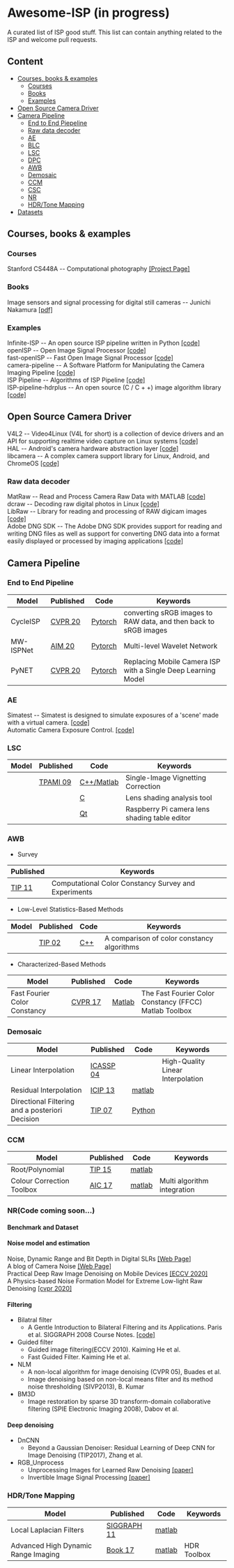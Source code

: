 # Awesome-ISP (in progress)
A curated list of ISP good stuff. This list can contain anything related to the ISP and welcome pull requests.

## Content
- [Courses, books & examples](#tutorials--books---examples)
  * [Courses](#Courses)
  * [Books](#books) 
  * [Examples](#examples)
- [Open Source Camera Driver](#open-source-camera-driver)
- [Camera Pipeline](#camera-pipeline)
  * [End to End Piepeline](#end-to-end-pipeline)
  * [Raw data decoder](#raw-data-decoder)
  * [AE](#ae)
  * [BLC](#blc)
  * [LSC](#lsc)
  * [DPC](#dpc)
  * [AWB](#awb)
  * [Demosaic](#demosaic)
  * [CCM](#ccm)
  * [CSC](#csc)
  * [NR](#nr)
  * [HDR/Tone Mapping](#hdr-tone-mapping)
- [Datasets](#datasets)


## Courses, books & examples
### Courses
Stanford CS448A -- Computational photography [[Project Page]](http://graphics.stanford.edu/courses/cs448a-10/)  
### Books
Image sensors and signal processing for digital still cameras -- Junichi Nakamura [[pdf]](https://last.hit.bme.hu/download/firtha/video/Sensors/Junichi%20Nakamura%20Image%20sensors%20and%20signal%20processing%20for%20digital%20still%20cameras%20%202006.pdf)  
### Examples
Infinite-ISP -- An open source ISP pipeline written in Python  [[code]](https://github.com/10x-Engineers/Infinite-ISP)  
openISP -- Open Image Signal Processor [[code]](https://github.com/cruxopen/openISP)  
fast-openISP -- Fast Open Image Signal Processor [[code]](https://github.com/QiuJueqin/fast-openISP)  
camera-pipeline -- A Software Platform for Manipulating the Camera Imaging Pipeline [[code]](https://karaimer.github.io/camera-pipeline/)  
ISP Pipeline -- Algorithms of ISP Pipeline [[code]](https://gitee.com/wtzhu13/ISPAlgorithmStudy)  
ISP-pipeline-hdrplus -- An open source (C / C + +) image algorithm library [[code]](https://github.com/jhfmat/ISP-pipeline-hdrplus)

## Open Source Camera Driver
V4L2 -- Video4Linux (V4L for short) is a collection of device drivers and an API for supporting realtime video capture on Linux systems [[code]](https://www.kernel.org/doc/html/v4.9/media/uapi/v4l/v4l2.html)  
HAL -- Android's camera hardware abstraction layer [[code]](https://source.android.com/devices/camera)  
libcamera -- A complex camera support library for Linux, Android, and ChromeOS [[code]](https://github.com/kbingham/libcamera)  
### Raw data decoder
MatRaw -- Read and Process Camera Raw Data with MATLAB [[code]](https://github.com/QiuJueqin/MatRaw)   
dcraw -- Decoding raw digital photos in Linux [[code]](https://github.com/ncruces/dcraw)  
LibRaw -- Library for reading and processing of RAW digicam images [[code]](https://github.com/LibRaw/LibRaw)  
Adobe DNG SDK -- The Adobe DNG SDK provides support for reading and writing DNG files as well as support for converting DNG data into a format easily displayed or processed by imaging applications [[code]](https://helpx.adobe.com/security/products/dng-sdk.html#Version15)
## Camera Pipeline
### End to End Pipeline
| Model                  | Published                                                    | Code                                                         | Keywords                                                     |
| ---------------------- | ------------------------------------------------------------ | ------------------------------------------------------------ | ------------------------------------------------------------ |
| CycleISP               | [CVPR 20](https://arxiv.org/pdf/2003.07761.pdf)            | [Pytorch](https://github.com/swz30/CycleISP)              | converting sRGB images to RAW data, and then back to sRGB images      | 
| MW-ISPNet              | [AIM 20](https://www.researchgate.net/publication/348895624_AIM_2020_Challenge_on_Learned_Image_Signal_Processing_Pipeline)            | [Pytorch](https://github.com/cszhilu1998/MW-ISPNet)              | Multi-level Wavelet Network |
| PyNET               | [CVPR 20](https://arxiv.org/pdf/1910.06663.pdf)            | [Pytorch](https://github.com/aiff22/PyNET-PyTorch)              | Replacing Mobile Camera ISP with a Single Deep Learning Model      | 
### AE
Simatest -- Simatest is designed to simulate exposures of a 'scene' made with a virtual camera. [[code]](https://github.com/imatest/simatest)  
Automatic Camera Exposure Control. [[code]](https://github.com/alexzzhu/auto_exposure_control)
### LSC
| Model                  | Published                                                    | Code                                                         | Keywords                                                     |
| ---------------------- | ------------------------------------------------------------ | ------------------------------------------------------------ | ------------------------------------------------------------ |
|               | [TPAMI 09](https://www.eecis.udel.edu/~jye/lab_research/09/JiUp.pdf)            | [C++/Matlab](https://github.com/GUOYI1/Vignetting_corrector)              | Single-Image Vignetting Correction      | 
|               |             | [C](https://github.com/6by9/lens_shading)              | Lens shading analysis tool      | 
|               |             | [Qt](https://github.com/dridri/lens_shading_editor)              | Raspberry Pi camera lens shading table editor      |  
### AWB
- Survey

| Published                                                    |  Keywords                                                     |
| ------------------------------------------------------------ | ------------------------------------------------------------ |
| [TIP 11](https://staff.fnwi.uva.nl/th.gevers/pub/GeversTIP11.pdf)            | Computational Color Constancy Survey and Experiments |
- Low-Level Statistics-Based Methods

| Model                  | Published                                                    | Code                                                         | Keywords                                                     |
| ---------------------- | ------------------------------------------------------------ | ------------------------------------------------------------ | ------------------------------------------------------------ |
| | [TIP 02](https://ieeexplore.ieee.org/document/1036047) | [C++](http://kobus.ca/research/programs/colour_constancy/)              | A comparison of color constancy algorithms      |  

- Characterized-Based Methods

| Model                  | Published                                                    | Code                                                         | Keywords                                                     |
| ---------------------- | ------------------------------------------------------------ | ------------------------------------------------------------ | ------------------------------------------------------------ |
|Fast Fourier Color Constancy | [CVPR 17](https://arxiv.org/abs/1611.07596) | [Matlab](https://github.com/google/ffcc)              | The Fast Fourier Color Constancy (FFCC) Matlab Toolbox  | 

### Demosaic
| Model                  | Published                                                    | Code                                                         | Keywords                                                     |
| ---------------------- | ------------------------------------------------------------ | ------------------------------------------------------------ | ------------------------------------------------------------ |
| Linear Interpolation | [ICASSP 04](https://www.microsoft.com/en-us/research/wp-content/uploads/2016/02/Demosaicing_ICASSP04.pdf) |              | High-Quality Linear Interpolation      | 
| Residual Interpolation              | [ICIP 13](http://www.ok.sc.e.titech.ac.jp/res/DM/RI.html)            |  [matlab](http://www.ok.sc.e.titech.ac.jp/res/DM/RI.html)             |  | 
| Directional Filtering and a posteriori Decision              | [TIP 07](http://elynxsdk.free.fr/ext-docs/Demosaicing/todo/Menon_Andriani_IEEE_T_IP_2007.pdf)            |  [Python](https://github.com/colour-science/colour-demosaicing)             |  | 
### CCM
| Model                  | Published                                                    | Code                                                         | Keywords                                                     |
| ---------------------- | ------------------------------------------------------------ | ------------------------------------------------------------ | ------------------------------------------------------------ |
| Root/Polynomial | [TIP 15](https://eprints.ncl.ac.uk/file_store/production/211896/56A5026C-F3B9-4CB9-9A51-10F304877B45.pdf) | [matlab](https://github.com/QiuJueqin/color-correction-toolbox)  |  | 
| Colour Correction Toolbox | [AIC 17](https://ueaeprints.uea.ac.uk/id/eprint/65098/4/Colour_Correction_Toolbox.pdf)            |  [matlab](https://github.com/fangfufu/Colour_Correction_Toolbox)             | Multi algorithm integration | 
### NR(Code coming soon...)
#### Benchmark and Dataset

#### Noise model and estimation
Noise, Dynamic Range and Bit Depth in Digital SLRs [[Web Page]](https://homes.psd.uchicago.edu/~ejmartin/pix/20d/tests/noise/)  
A blog of Camera Noise [[Web Page]](https://zhuanlan.zhihu.com/p/23868867)  
Practical Deep Raw Image Denoising on Mobile Devices [[ECCV 2020]](https://arxiv.org/abs/2010.06935)  
A Physics-based Noise Formation Model for Extreme Low-light Raw Denoising [[cvpr 2020]](https://arxiv.org/abs/2003.12751)
#### Filtering
- Bilatral filter
    - A Gentle Introduction to Bilateral Filtering and its Applications. Paris et al. SIGGRAPH 2008 Course Notes. [[code]](https://people.csail.mit.edu/sparis/bf_survey/)  
- Guided filter
    - Guided image filtering(ECCV 2010).  Kaiming He et al.  
    - Fast Guided Filter.  Kaiming He et al.
- NLM
    - A non-local algorithm for image denoising (CVPR 05), Buades et al.  
    - Image denoising based on non-local means filter and its method noise thresholding (SIVP2013), B. Kumar
- BM3D
    - Image restoration by sparse 3D transform-domain collaborative filtering (SPIE Electronic Imaging 2008), Dabov et al.
#### Deep denoising
- DnCNN 
    - Beyond a Gaussian Denoiser: Residual Learning of Deep CNN for Image Denoising (TIP2017), Zhang et al.
- RGB_Unprocess
    - Unprocessing Images for Learned Raw Denoising [[paper]](https://arxiv.org/abs/1811.11127)
    - Invertible Image Signal Processing [[paper]](https://arxiv.org/abs/2103.15061)
### HDR/Tone Mapping
| Model                  | Published                                                    | Code                                                         | Keywords                                                     |
| ---------------------- | ------------------------------------------------------------ | ------------------------------------------------------------ | ------------------------------------------------------------ |
| Local Laplacian Filters | [SIGGRAPH 11](http://people.csail.mit.edu/sparis/publi/2011/siggraph/) | [matlab](http://people.csail.mit.edu/sparis/publi/2011/siggraph/) |       | 
| Advanced High Dynamic Range Imaging | [Book 17](https://dl.acm.org/doi/10.5555/3165066) | [matlab](https://github.com/banterle/HDR_Toolbox) | HDR Toolbox | 

